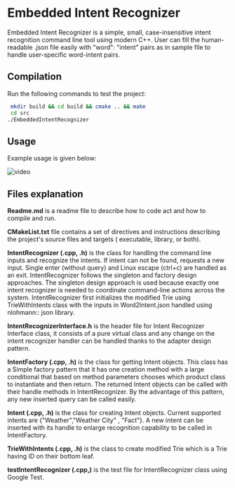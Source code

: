 # Embedded Intent Recognizer
Embedded Intent Recognizer is a simple, small, case-insensitive intent recognition command line tool using modern C++. User can fill the human-readable .json file easily with "word": "intent" pairs as in sample file to handle user-specific word-intent pairs. 

## Compilation
Run the following commands to test the project:
```bash
 mkdir build && cd build && cmake .. && make
 cd src
./EmbeddedIntentRecognizer 
```
## Usage
Example usage is given below: 


![video](https://user-images.githubusercontent.com/60155886/156179075-aed95dd0-3d74-49b4-9321-e983238c3d1e.gif)

## Files explanation 
**Readme.md** is a readme file to describe how to code act and how to compile and run.

**CMakeList.txt** file contains a set of directives and instructions describing the project's source files and targets (
executable, library, or both).

**IntentRecognizer (.cpp, .h)** is the class for handling the command line inputs and recognize the intents. If intent
can not be found, requests a new input. Single enter (without query) and Linux escape (ctrl+c) are handled as an exit.
IntentRecognizer follows the singleton and factory design approaches. The singleton design approach is used because
exactly one intent recognizer is needed to coordinate command-line actions across the system. IntentRecognizer first
initializes the modified Trie using TrieWithIntents class with the inputs in Word2Intent.json handled using nlohmann::
json library.

**IntentRecognizerInterface.h** is the header file for Intent Recognizer Interface class, it consists of a pure virtual
class and any change on the intent recognizer handler can be handled thanks to the adapter design pattern.

**IntentFactory (.cpp, .h)** is the class for getting Intent objects. This class has a Simple factory pattern that it
has one creation method with a large conditional that based on method parameters chooses which product class to
instantiate and then return. The returned Intent objects can be called with their handle methods in IntentRecognizer. By
the advantage of this pattern, any new inserted query can be called easily.

**Intent (.cpp, .h)** is the class for creating Intent objects. Current supported intents are {"Weather","Weather City"
, "Fact"}. A new intent can be inserted with its handle to enlarge recognition capability to be called in IntentFactory.

**TrieWithIntents (.cpp, .h)** is the class to create modified Trie which is a Trie having ID on their bottom leaf.

**testIntentRecognizer (.cpp,)** is the test file for IntentRecognizer class using Google Test.
